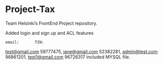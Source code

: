 # Project-Tax

Team Helsinki’s FrontEnd Project repository.

Added login and sign up and ACL features

    email:       TIN:

test@gmail.com 59777475,
jane@gmail.com 52382281,
admin@test.com 96861201,
test1@gmail.com 96726317
included MYSQL file.
